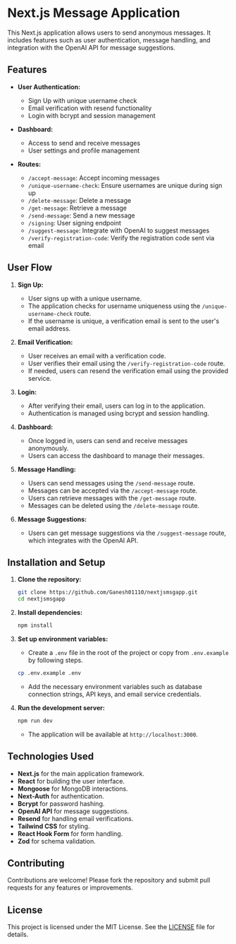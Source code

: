 # Next.js Message Application

This Next.js application allows users to send anonymous messages. It includes features such as user authentication, message handling, and integration with the OpenAI API for message suggestions.

## Features

- **User Authentication:**
  - Sign Up with unique username check
  - Email verification with resend functionality
  - Login with bcrypt and session management

- **Dashboard:**
  - Access to send and receive messages
  - User settings and profile management

- **Routes:**
  - `/accept-message`: Accept incoming messages
  - `/unique-username-check`: Ensure usernames are unique during sign up
  - `/delete-message`: Delete a message
  - `/get-message`: Retrieve a message
  - `/send-message`: Send a new message
  - `/signing`: User signing endpoint
  - `/suggest-message`: Integrate with OpenAI to suggest messages
  - `/verify-registration-code`: Verify the registration code sent via email

## User Flow

1. **Sign Up:**
   - User signs up with a unique username.
   - The application checks for username uniqueness using the `/unique-username-check` route.
   - If the username is unique, a verification email is sent to the user's email address.

2. **Email Verification:**
   - User receives an email with a verification code.
   - User verifies their email using the `/verify-registration-code` route.
   - If needed, users can resend the verification email using the provided service.

3. **Login:**
   - After verifying their email, users can log in to the application.
   - Authentication is managed using bcrypt and session handling.

4. **Dashboard:**
   - Once logged in, users can send and receive messages anonymously.
   - Users can access the dashboard to manage their messages.

5. **Message Handling:**
   - Users can send messages using the `/send-message` route.
   - Messages can be accepted via the `/accept-message` route.
   - Users can retrieve messages with the `/get-message` route.
   - Messages can be deleted using the `/delete-message` route.

6. **Message Suggestions:**
   - Users can get message suggestions via the `/suggest-message` route, which integrates with the OpenAI API.

## Installation and Setup

1. **Clone the repository:**
   ```sh
   git clone https://github.com/Ganesh01110/nextjsmsgapp.git
   cd nextjsmsgapp
   ```

2. **Install dependencies:**
   ```sh
   npm install
   ```

3. **Set up environment variables:**
   - Create a `.env` file in the root of the project  or copy from `.env.example` by following steps.
    ```sh
   cp .env.example .env
   ```
   - Add the necessary environment variables such as database connection strings, API keys, and email service credentials.

4. **Run the development server:**
   ```sh
   npm run dev
   ```
   - The application will be available at `http://localhost:3000`.

## Technologies Used

- **Next.js** for the main application framework.
- **React** for building the user interface.
- **Mongoose** for MongoDB interactions.
- **Next-Auth** for authentication.
- **Bcrypt** for password hashing.
- **OpenAI API** for message suggestions.
- **Resend** for handling email verifications.
- **Tailwind CSS** for styling.
- **React Hook Form** for form handling.
- **Zod** for schema validation.

## Contributing

Contributions are welcome! Please fork the repository and submit pull requests for any features or improvements.

## License

This project is licensed under the MIT License. See the [LICENSE](LICENSE) file for details.
